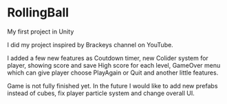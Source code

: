 # RollingBall
My first project in Unity 

I did my project inspired by Brackeys channel on YouTube. 

I added a few new features as Coutdown timer, new Colider system for player, showing score and save High score for each level, GameOver menu which can give player choose PlayAgain or Quit and another little features.

Game is not fully finished yet. In the future I would like to add new prefabs instead of cubes, fix player particle system and change overall UI.
